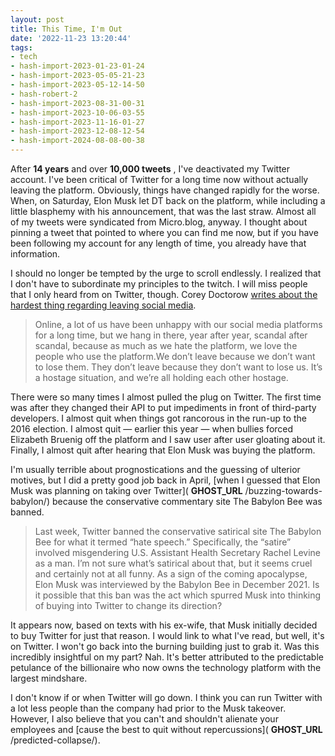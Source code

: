 ```yaml
---
layout: post
title: This Time, I'm Out
date: '2022-11-23 13:20:44'
tags:
- tech
- hash-import-2023-01-23-01-24
- hash-import-2023-05-05-21-23
- hash-import-2023-05-12-14-50
- hash-robert-2
- hash-import-2023-08-31-00-31
- hash-import-2023-10-06-03-55
- hash-import-2023-11-16-01-27
- hash-import-2023-12-08-12-54
- hash-import-2024-08-08-00-38
---
```


After **14 years** and over **10,000 tweets** , I've deactivated my Twitter account. I've been critical of Twitter for a long time now without actually leaving the platform. Obviously, things have changed rapidly for the worse. When, on Saturday, Elon Musk let DT back on the platform, while including a little blasphemy with his announcement, that was the last straw. Almost all of my tweets were syndicated from Micro.blog, anyway. I thought about pinning a tweet that pointed to where you can find me now, but if you have been following my account for any length of time, you already have that information.

I should no longer be tempted by the urge to scroll endlessly. I realized that I don't have to subordinate my principles to the twitch. I will miss people that I only heard from on Twitter, though. Corey Doctorow [writes about the hardest thing regarding leaving social media](https://doctorow.medium.com/how-to-leave-dying-social-media-platforms-9fc550fe5abf).

> Online, a lot of us have been unhappy with our social media platforms for a long time, but we hang in there, year after year, scandal after scandal, because as much as we hate the platform, we love the people who use the platform.We don’t leave because we don’t want to lose them. They don’t leave because they don’t want to lose us. It’s a hostage situation, and we’re all holding each other hostage.

There were so many times I almost pulled the plug on Twitter. The first time was after they changed their API to put impediments in front of third-party developers. I almost quit when things got rancorous in the run-up to the 2016 election. I almost quit — earlier this year — when bullies forced Elizabeth Bruenig off the platform and I saw user after user gloating about it. Finally, I almost quit after hearing that Elon Musk was buying the platform.

I'm usually terrible about prognostications and the guessing of ulterior motives, but I did a pretty good job back in April, [when I guessed that Elon Musk was planning on taking over Twitter]( __GHOST_URL__ /buzzing-towards-babylon/) because the conservative commentary site The Babylon Bee was banned.

> Last week, Twitter banned the conservative satirical site The Babylon Bee for what it termed “hate speech.” Specifically, the “satire” involved misgendering U.S. Assistant Health Secretary Rachel Levine as a man. I’m not sure what’s satirical about that, but it seems cruel and certainly not at all funny. As a sign of the coming apocalypse, Elon Musk was interviewed by the Babylon Bee in December 2021. Is it possible that this ban was the act which spurred Musk into thinking of buying into Twitter to change its direction?

It appears now, based on texts with his ex-wife, that Musk initially decided to buy Twitter for just that reason. I would link to what I've read, but well, it's on Twitter. I won't go back into the burning building just to grab it. Was this incredibly insightful on my part? Nah. It's better attributed to the predictable petulance of the billionaire who now owns the technology platform with the largest mindshare.

I don't know if or when Twitter will go down. I think you can run Twitter with a lot less people than the company had prior to the Musk takeover. However, I also believe that you can't and shouldn't alienate your employees and [cause the best to quit without repercussions]( __GHOST_URL__ /predicted-collapse/).

